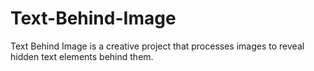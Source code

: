 # Text-Behind-Image
Text Behind Image is a creative project that processes images to reveal hidden text elements behind them.
